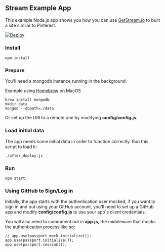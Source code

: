 ## Stream Example App

This example Node.js app shows you how you can use [GetStream.io](https://getstream.io/ "GetStream.io") to built a site similar to Pinterest.

[![Deploy](https://www.herokucdn.com/deploy/button.png)](https://heroku.com/deploy)

### Install
	npm install

### Prepare ###
You'll need a mongodb instance running in the background.

Example using [Homebrew](https://brew.sh/) on MacOS

	brew install mongodb
	mkdir data
	mongod --dbpath=./data
	
Or set up the URI to a remote one by modifying **config/config.js**.

### Load initial data
The app needs some initial data in order to function correctly. Run this script to load it:

	./after_deploy.js

### Run

	npm start

### Using GitHub to Sign/Log in
Initially, the app starts with the authentication user mocked, if you want to sign in and out using your GitHub account, you'll need to set up a GitHub app and modify **config/config.js** to use your app's client credentials.

You will also need to commment out in **app.js**, the middleware that mocks the authentication process like so:

	// app.use(passport_mock.initialize());
	app.use(passport.initialize());
	app.use(passport.session());
